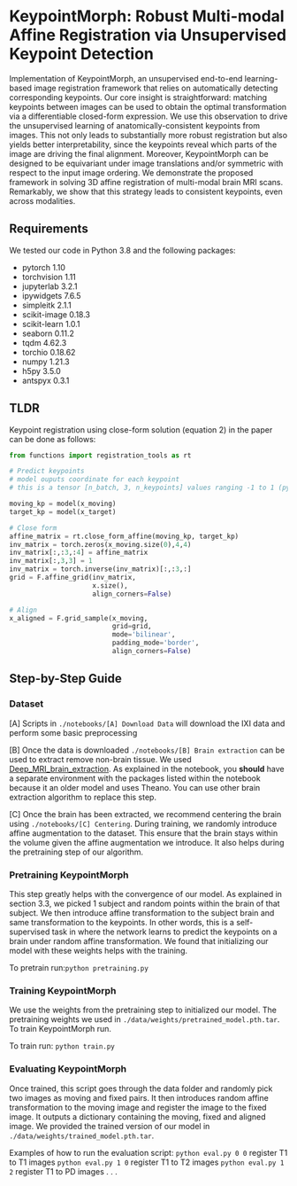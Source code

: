 # KeypointMorph: Robust Multi-modal Affine Registration via Unsupervised Keypoint Detection

Implementation of KeypointMorph, an unsupervised end-to-end learning-based image registration framework that relies on automatically detecting corresponding keypoints. Our core insight is straightforward: matching keypoints between images can be used to obtain the optimal transformation via a differentiable closed-form expression. We use this observation to drive the unsupervised learning of anatomically-consistent keypoints from images. This not only leads to substantially more robust registration but also yields better interpretability, since the keypoints reveal which parts of the image are driving the final alignment. Moreover, KeypointMorph can be designed to be equivariant under image translations and/or symmetric with respect to the input image ordering. We demonstrate the proposed framework in solving 3D affine registration of multi-modal brain MRI scans. Remarkably, we show that this strategy leads to consistent keypoints, even across modalities.

## Requirements
We tested our code in Python 3.8 and the following packages:
- pytorch 1.10
- torchvision 1.11
- jupyterlab 3.2.1
- ipywidgets 7.6.5
- simpleitk 2.1.1
- scikit-image 0.18.3
- scikit-learn 1.0.1
- seaborn 0.11.2
- tqdm 4.62.3
- torchio 0.18.62
- numpy 1.21.3
- h5py 3.5.0
- antspyx 0.3.1

## TLDR
Keypoint registration using close-form solution (equation 2) in the paper can be done as follows:

```python
from functions import registration_tools as rt

# Predict keypoints
# model ouputs coordinate for each keypoint 
# this is a tensor [n_batch, 3, n_keypoints] values ranging -1 to 1 (pytorch grid convention)

moving_kp = model(x_moving)
target_kp = model(x_target)

# Close form
affine_matrix = rt.close_form_affine(moving_kp, target_kp)
inv_matrix = torch.zeros(x_moving.size(0),4,4)
inv_matrix[:,:3,:4] = affine_matrix
inv_matrix[:,3,3] = 1
inv_matrix = torch.inverse(inv_matrix)[:,:3,:]
grid = F.affine_grid(inv_matrix,
                     x.size(),
                     align_corners=False)

# Align
x_aligned = F.grid_sample(x_moving,
                          grid=grid,
                          mode='bilinear',
                          padding_mode='border',
                          align_corners=False)

```
## Step-by-Step Guide

### Dataset 
[A] Scripts in `./notebooks/[A] Download Data` will download the IXI data and perform some basic preprocessing

[B] Once the data is downloaded `./notebooks/[B] Brain extraction` can be used to extract remove non-brain tissue. We used [Deep_MRI_brain_extraction](https://github.com/GUR9000/Deep_MRI_brain_extraction/). As explained in the notebook, you **should** have a separate environment with the packages listed within the notebook because it an older model and uses Theano. You can use other brain extraction algorithm to replace this step. 

[C] Once the brain has been extracted, we recommend centering the brain using `./notebooks/[C] Centering`. During training, we randomly introduce affine augmentation to the dataset. This ensure that the brain stays within the volume given the affine augmentation we introduce. It also helps during the pretraining step of our algorithm.

### Pretraining KeypointMorph

This step greatly helps with the convergence of our model. As explained in section 3.3, we picked 1 subject and random points within the brain of that subject. We then introduce affine transformation to the subject brain and same transformation to the keypoints. In other words, this is a self-supervised task in where the network learns to predict the keypoints on a brain under random affine transformation. We found that initializing our model with these weights helps with the training.

 To pretrain run:`python pretraining.py`

### Training KeypointMorph
We use the weights from the pretraining step to initialized our model. The pretraining weights we used in `./data/weights/pretrained_model.pth.tar`.
To train KeypointMorph run. 

To train run: `python train.py`

### Evaluating KeypointMorph
Once trained, this script goes through the data folder and randomly pick two images as moving and fixed pairs. It then introduces random affine transformation to the moving image and register the image to the fixed image. It outputs a dictionary containing the moving, fixed and aligned image. We provided the trained version of our model in  `./data/weights/trained_model.pth.tar`.

Examples of how to run the evaluation script:
`python eval.py 0 0` register T1 to T1 images
`python eval.py 1 0` register T1 to T2 images
`python eval.py 1 2` register T1 to PD images
.
.
.





